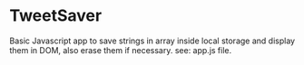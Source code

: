 # TweetSaver

Basic Javascript app to save strings in array inside local storage and display them in DOM, also erase them if necessary.
see: app.js file.
